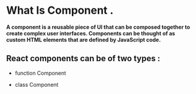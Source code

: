 # What Is Component .

**A component is a reusable piece of UI that can be composed together to create complex user interfaces. Components can be thought of as custom HTML elements that are defined by JavaScript code.**

<!-- <img src="component.webp"> -->

## React components can be of two types :

- function Component

- class Component
